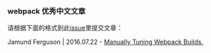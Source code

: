 ### webpack 优秀中文文章


请根据下面的格式到此[issue](https://github.com/webpack-china/webpack-articles-cn/issues/1)里提交文章：

Jamund Ferguson | 2016.07.22 - [Manually Tuning Webpack Builds.](https://medium.com/@xjamundx/manually-tuning-webpack-builds-284923f47f44#.lbvkidezh)